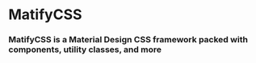 # MatifyCSS
### MatifyCSS is a Material Design CSS framework packed with components, utility classes, and more
